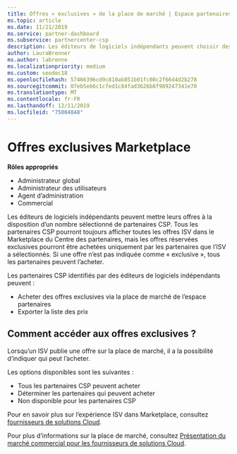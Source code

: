 ```yaml
---
title: Offres « exclusives » de la place de marché | Espace partenaires
ms.topic: article
ms.date: 11/21/2019
ms.service: partner-dashboard
ms.subservice: partnercenter-csp
description: Les éditeurs de logiciels indépendants peuvent choisir des partenaires CSP à utiliser en les rendant exclusives.
author: LauraBrenner
ms.author: labrenne
ms.localizationpriority: medium
ms.custom: seodec18
ms.openlocfilehash: 57466396cd9c810ab851b01fc08c2f66d4d2b278
ms.sourcegitcommit: 07eb5eb6c1cfed1c84fad3626b8f989247341e70
ms.translationtype: MT
ms.contentlocale: fr-FR
ms.lasthandoff: 12/11/2019
ms.locfileid: "75004848"
---
```

# <a name="marketplace-exclusive-offers"></a>Offres exclusives Marketplace

**Rôles appropriés**
-   Administrateur global
-   Administrateur des utilisateurs
-   Agent d’administration
-   Commercial

Les éditeurs de logiciels indépendants peuvent mettre leurs offres à la disposition d’un nombre sélectionné de partenaires CSP. Tous les partenaires CSP pourront toujours afficher toutes les offres ISV dans le Marketplace du Centre des partenaires, mais les offres réservées exclusives pourront être achetées uniquement par les partenaires que l’ISV a sélectionnés. Si une offre n’est pas indiquée comme « exclusive », tous les partenaires peuvent l’acheter.

Les partenaires CSP identifiés par des éditeurs de logiciels indépendants peuvent :

- Acheter des offres exclusives via la place de marché de l’espace partenaires
- Exporter la liste des prix

## <a name="how-do-you-gain-access-to-exclusive-offers"></a>Comment accéder aux offres exclusives ?

Lorsqu’un ISV publie une offre sur la place de marché, il a la possibilité d’indiquer qui peut l’acheter. 

Les options disponibles sont les suivantes :

- Tous les partenaires CSP peuvent acheter
- Déterminer les partenaires qui peuvent acheter
- Non disponible pour les partenaires CSP

Pour en savoir plus sur l’expérience ISV dans Marketplace, consultez [fournisseurs de solutions Cloud](https://docs.microsoft.com/azure/marketplace/cloud-solution-providers).

Pour plus d’informations sur la place de marché, consultez [Présentation du marché commercial pour les fournisseurs de solutions Cloud](https://docs.microsoft.partner-center/commercial-marketplace-overview.md).
